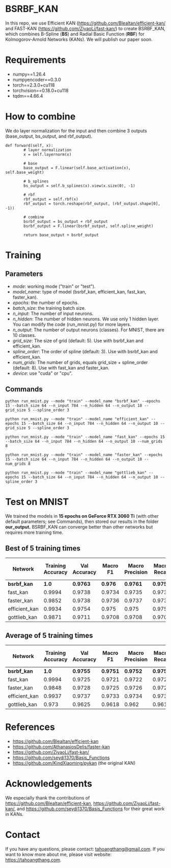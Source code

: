 # BSRBF_KAN

In this repo, we use Efficient KAN (https://github.com/Blealtan/efficient-kan/ and FAST-KAN (https://github.com/ZiyaoLi/fast-kan/) to create BSRBF_KAN, which combines B-Spline (**BS**) and Radial Basic Function (**RBF**) for Kolmogorov-Arnold Networks (KANs). We will publish our paper soon.

# Requirements 
* numpy==1.26.4
* numpyencoder==0.3.0
* torch==2.3.0+cu118
* torchvision==0.18.0+cu118
* tqdm==4.66.4
  
# How to combine
We do layer normalization for the input and then combine 3 outputs (base_output, bs_output, and rbf_output).

```
def forward(self, x):
        # layer normalization
        x = self.layernorm(x)
        
        # base
        base_output = F.linear(self.base_activation(x), self.base_weight)
        
        # b_splines
        bs_output = self.b_splines(x).view(x.size(0), -1)
        
        # rbf
        rbf_output = self.rbf(x)
        rbf_output = torch.reshape(rbf_output, (rbf_output.shape[0], -1))
        
        # combine
        bsrbf_output = bs_output + rbf_output
        bsrbf_output = F.linear(bsrbf_output, self.spline_weight)

        return base_output + bsrbf_output
```
# Training

## Parameters
* *mode*: working mode ("train" or "test").
* *model_name*: type of model (bsrbf_kan, efficient_kan, fast_kan, faster_kan).
* *epochs*: the number of epochs.
* *batch_size*: the training batch size.
* *n_input*: The number of input neurons.
* *n_hidden*: The number of hidden neurons. We use only 1 hidden layer. You can modify the code (run_mnist.py) for more layers.
* *n_output*: The number of output neurons (classes). For MNIST, there are 10 classes.
* *grid_size*: The size of grid (default: 5). Use with bsrbf_kan and efficient_kan.
* *spline_order*: The order of spline (default: 3). Use with bsrbf_kan and efficient_kan.
* *num_grids*: The number of grids, equals grid_size + spline_order (default: 8). Use with fast_kan and faster_kan.
* *device*: use "cuda" or "cpu".

## Commands
```python run_mnist.py --mode "train" --model_name "bsrbf_kan" --epochs 15 --batch_size 64 --n_input 784 --n_hidden 64 --n_output 10 --grid_size 5 --spline_order 3```

```python run_mnist.py --mode "train" --model_name "efficient_kan" --epochs 15 --batch_size 64 --n_input 784 --n_hidden 64 --n_output 10 --grid_size 5 --spline_order 3```

```python run_mnist.py --mode "train" --model_name "fast_kan" --epochs 15 --batch_size 64 --n_input 784 --n_hidden 64 --n_output 10 --num_grids 8```

```python run_mnist.py --mode "train" --model_name "faster_kan" --epochs 15 --batch_size 64 --n_input 784 --n_hidden 64 --n_output 10 --num_grids 8```

```python run_mnist.py --mode "train" --model_name "gottlieb_kan" --epochs 15 --batch_size 64 --n_input 784 --n_hidden 64 --n_output 10 --spline_order 3```

# Test on MNIST
We trained the models in **15 epochs on GeForce RTX 3060 Ti** (with other default parameters; see Commands), then stored our results in the folder **our_output.** BSRBF_KAN can converge better than other networks but requires more training time.

## Best of 5 training times
 | Network | Training Accuracy | Val Accuracy | Macro F1 | Macro Precision | Macro Recall | Training time (seconds) |
 | ------------- | ------------- | ------------- | ------------- | ------------- | ------------- | ------------- |
 | **bsrbf_kan** | **1.0** | **0.9763** | **0.976** | **0.9761** | **0.9759** | 222 |
 | fast_kan | 0.9994 | 0.9738 | 0.9734 | 0.9735 | 0.9734 | 102 |
 | faster_kan | 0.9852 | 0.9738 | 0.9736 | 0.9737 | 0.9735 | 93 |
 | efficient_kan | 0.9934 | 0.9754 | 0.975 | 0.975 | 0.9751 | 122 |
 | gottlieb_kan | 0.9871 | 0.9711 | 0.9708 | 0.9708 | 0.9708 | **91** |

## Average of 5 training times
 | Network | Training Accuracy | Val Accuracy | Macro F1 | Macro Precision | Macro Recall | Training time (seconds) |
 | ------------- | ------------- | ------------- | ------------- | ------------- | ------------- | ------------- |
 | **bsrbf_kan** | **1.0** | **0.9755** | **0.9751** | **0.9752** | **0.975** | 231 |
 | fast_kan | 0.9994 | 0.9725 | 0.9721 | 0.9722 | 0.9721 | 101 |
 | faster_kan | 0.9848 | 0.9728 | 0.9725 | 0.9726 | 0.9724 | 93 |
 | efficient_kan | 0.9937 | 0.9737 | 0.9733 | 0.9734 | 0.9733 | 120 |
 | gottlieb_kan | 0.973 | 0.9625 | 0.9618 | 0.962 | 0.9618 | **91** |

# References
* https://github.com/Blealtan/efficient-kan
* https://github.com/AthanasiosDelis/faster-kan
* https://github.com/ZiyaoLi/fast-kan/
* https://github.com/seydi1370/Basis_Functions
* https://github.com/KindXiaoming/pykan (the original KAN)

# Acknowledgements
We especially thank the contributions of https://github.com/Blealtan/efficient-kan, https://github.com/ZiyaoLi/fast-kan/, and https://github.com/seydi1370/Basis_Functions for their great work in KANs.

# Contact
If you have any questions, please contact: tahoangthang@gmail.com. If you want to know more about me, please visit website: https://tahoangthang.com.
